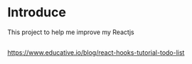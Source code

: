 # Introduce

This project to help me improve my Reactjs

## 

https://www.educative.io/blog/react-hooks-tutorial-todo-list
